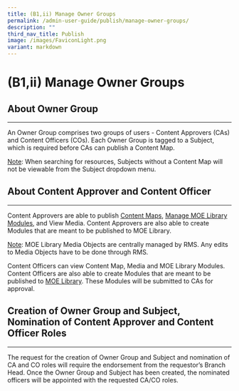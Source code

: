 ```yaml
---
title: (B1,ii) Manage Owner Groups
permalink: /admin-user-guide/publish/manage-owner-groups/
description: ""
third_nav_title: Publish
image: /images/FaviconLight.png
variant: markdown
---
```

<h1 id="manage-owner-groups">(B1,ii) Manage Owner Groups</h1>
<h2 id="about-owner-group">About Owner Group</h2>
<hr>
<p>An Owner Group comprises two groups of users - Content Approvers (CAs) and Content Officers (COs). Each Owner Group is tagged to a Subject, which is required before CAs can publish a Content Map.</p>
<p><u>Note</u>: When searching for resources, Subjects without a Content Map will not be viewable from the Subject dropdown menu.</p>
<h2 id="about-content-approver-and-content-officer">About Content Approver and Content Officer</h2>
<hr>
<p>Content Approvers are able to publish <a target="_blank" href="/admin-user-guide/publish/manage-content-maps/">Content Maps</a>, <a target="_blank" href="/admin-user-guide/publish/manage-lessons/">Manage MOE Library Modules</a>, and View Media. Content Approvers are also able to create Modules that are meant to be published to MOE Library.</p>
<p><u>Note</u>: MOE Library Media Objects are centrally managed by RMS. Any edits to Media Objects have to be done through RMS.</p>
<p>Content Officers can view Content Map, Media and MOE Library Modules. Content Officers are also able to create Modules that are meant to be published to <a target="_blank" href="/admin-user-guide/publish/create-moe-library-resources/">MOE Library</a>. These Modules will be submitted to CAs for approval.</p>
<h2 id="creation-of-owner-group-and-subject-nomination-of-content-approver-and-content-officer-roles">Creation of Owner Group and Subject, Nomination of Content Approver and Content Officer Roles</h2>
<hr>
<p>The request for the creation of Owner Group and Subject and nomination of CA and CO roles will require the endorsement from the requestor’s Branch Head. Once the Owner Group and Subject has been created, the nominated officers will be appointed with the requested CA/CO roles.</p>